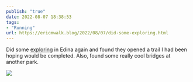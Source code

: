 ```yaml
---
publish: "true"
date: 2022-08-07 18:38:53
tags:
- "Running"
url: https://ericmwalk.blog/2022/08/07/did-some-exploring.html
---
```

Did some [exploring](http://www.strava.com/activities/7600695846) in Edina again and found they opened a trail I had been hoping would be completed. Also, found some really cool bridges at another park.


![](https://ericmwalk.blog/uploads/2022/55816da598.jpg)